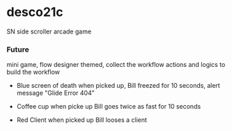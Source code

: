 # desco21c
SN side scroller arcade game


### Future

 mini game, flow designer themed, collect the workflow actions and logics to build the workflow

 - Blue screen of death
 when picked up, Bill freezed for 10 seconds, alert message "Glide Error 404"

 - Coffee cup
 when picke up Bill goes twice as fast for 10 seconds

 - Red Client
 when picked up Bill looses a client